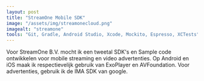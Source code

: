 ```yaml
---
layout: post
title: "StreamOne Mobile SDK"
image: "/assets/img/streamonecloud.png"
imagealt: "streamone"
tools: "Git, Gradle, Android Studio, Xcode, Mockito, Espresso, XCTests"
---
```


Voor StreamOne B.V. mocht ik een tweetal SDK's en Sample code ontwikkelen voor mobile streaming en video advertenties. Op Android en iOS maak ik respectievelijk gebruik van ExoPlayer en AVFoundation. Voor advertenties, gebruik ik de IMA SDK van google.


